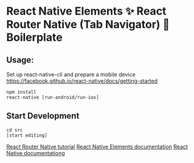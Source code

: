 # React Native Elements ✨ React Router Native (Tab Navigator) 🎌 Boilerplate

## Usage:
Set up react-native-cli and prepare a mobile device
https://facebook.github.io/react-native/docs/getting-started


```
npm install
react-native [run-android/run-ios]

```

## Start Development

```
cd src
[start editing]

```

[React Router Native tutorial](https://reacttraining.com/react-router/native/guides/quick-start)
[React Native Elements documentation](https://react-native-training.github.io/react-native-elements/docs/overview.html)
[React Native documentation](https://facebook.github.io/react-native/docs/tutorial)g